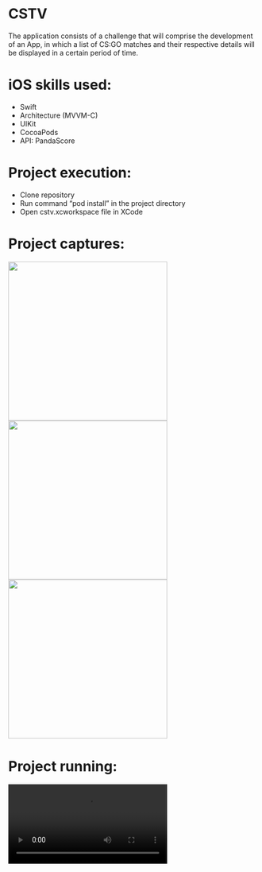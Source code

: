 # CSTV
The application consists of a challenge that will comprise the development of an App, in which a list of CS:GO matches and their respective details will be displayed in a certain period of time.

# iOS skills used:
- Swift
- Architecture (MVVM-C)
- UIKit
- CocoaPods
- API: PandaScore

# Project execution:
- Clone repository
- Run command “pod install” in the project directory 
- Open cstv.xcworkspace file in XCode

# Project captures:

<div>
  <img src="https://user-images.githubusercontent.com/73153461/214353498-f9b4a5fc-a540-48a5-a68f-674aba5d01bf.PNG" width=320 />
  <img src="https://user-images.githubusercontent.com/73153461/214353506-eaffadf3-ed83-424c-9d13-bdfbb8b87541.PNG" width=320 />
  <img src="https://user-images.githubusercontent.com/73153461/214353503-0dffb18e-f31b-499a-af27-c4bb12dcc90a.PNG" width=320 />
<div/>

# Project running:

<div>
  <video src="https://user-images.githubusercontent.com/73153461/214353508-fa6e04e8-22cf-4dca-8580-72a92394cf0f.mov" width=320 />
<div/>

